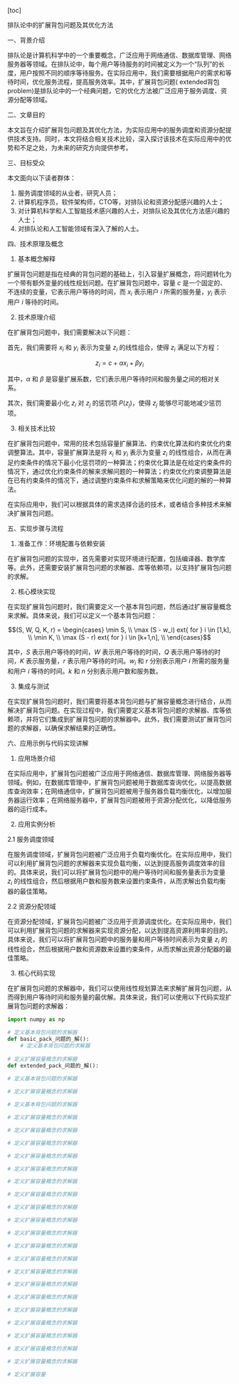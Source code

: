 
[toc]                    
                
                
排队论中的扩展背包问题及其优化方法

一、背景介绍

排队论是计算机科学中的一个重要概念，广泛应用于网络通信、数据库管理、网络服务器等领域。在排队论中，每个用户等待服务的时间被定义为一个“队列”的长度，用户按照不同的顺序等待服务。在实际应用中，我们需要根据用户的需求和等待时间，优化服务流程，提高服务效率。其中，扩展背包问题( extended背包 problem)是排队论中的一个经典问题，它的优化方法被广泛应用于服务调度、资源分配等领域。

二、文章目的

本文旨在介绍扩展背包问题及其优化方法，为实际应用中的服务调度和资源分配提供技术支持。同时，本文将结合相关技术比较，深入探讨该技术在实际应用中的优势和不足之处，为未来的研究方向提供参考。

三、目标受众

本文面向以下读者群体：

1. 服务调度领域的从业者，研究人员；
2. 计算机程序员，软件架构师，CTO等，对排队论和资源分配感兴趣的人士；
3. 对计算机科学和人工智能技术感兴趣的人士，对排队论及其优化方法感兴趣的人士；
4. 对排队论和人工智能领域有深入了解的人士。

四、技术原理及概念

1. 基本概念解释

扩展背包问题是指在经典的背包问题的基础上，引入容量扩展概念，将问题转化为一个带有额外变量的线性规划问题。在扩展背包问题中，容量 $c$ 是一个固定的、不连续的变量，它表示用户等待的时间，而 $x_i$ 表示用户 $i$ 所需的服务量，$y_i$ 表示用户 $i$ 等待的时间。

2. 技术原理介绍

在扩展背包问题中，我们需要解决以下问题：

首先，我们需要将 $x_i$ 和 $y_i$ 表示为变量 $z_i$ 的线性组合，使得 $z_i$ 满足以下方程：

$$z_i = c + \alpha x_i + \beta y_i$$

其中，$\alpha$ 和 $\beta$ 是容量扩展系数，它们表示用户等待时间和服务量之间的相对关系。

其次，我们需要最小化 $z_i$ 对 $z_j$ 的惩罚项 $P(z_j)$，使得 $z_j$ 能够尽可能地减少惩罚项。

3. 相关技术比较

在扩展背包问题中，常用的技术包括容量扩展算法、约束优化算法和约束优化约束调整算法。其中，容量扩展算法是将 $x_i$ 和 $y_i$ 表示为变量 $z_i$ 的线性组合，从而在满足约束条件的情况下最小化惩罚项的一种算法；约束优化算法是在给定约束条件的情况下，通过优化约束条件的解来求解问题的一种算法；约束优化约束调整算法是在已有约束条件的情况下，通过调整约束条件和求解策略来优化问题的解的一种算法。

在实际应用中，我们可以根据具体的需求选择合适的技术，或者结合多种技术来解决扩展背包问题。

五、实现步骤与流程

1. 准备工作：环境配置与依赖安装

在扩展背包问题的实现中，首先需要对实现环境进行配置，包括编译器、数学库等。此外，还需要安装扩展背包问题的求解器、库等依赖项，以支持扩展背包问题的求解。

2. 核心模块实现

在实现扩展背包问题时，我们需要定义一个基本背包问题，然后通过扩展容量概念来求解。具体来说，我们可以定义一个基本背包问题：

$$(S, W, Q, K, r) = \begin{cases}
\min S, \\
\max (S - w_i)     ext{ for } i \in [1,k], \\
\min K, \\
\max (S - r)     ext{ for } i \in [k+1,n], \\
\end{cases}$$

其中，$S$ 表示用户等待的时间，$W$ 表示用户等待的时间，$Q$ 表示用户等待的时间，$K$ 表示服务量，$r$ 表示用户等待的时间。$w_i$ 和 $r$ 分别表示用户 $i$ 所需的服务量和用户 $i$ 等待的时间。$k$ 和 $n$ 分别表示用户数和服务数。

3. 集成与测试

在实现扩展背包问题时，我们需要将基本背包问题与扩展容量概念进行结合，从而解决扩展背包问题。在实现过程中，我们需要定义基本背包问题的求解器、库等依赖项，并将它们集成到扩展背包问题的求解器中。此外，我们需要测试扩展背包问题的求解器，以确保求解结果的正确性。

六、应用示例与代码实现讲解

1. 应用场景介绍

在实际应用中，扩展背包问题被广泛应用于网络通信、数据库管理、网络服务器等领域。例如，在数据库管理中，扩展背包问题被用于数据库查询优化，以提高数据库查询效率；在网络通信中，扩展背包问题被用于服务器负载均衡优化，以增加服务器运行效率；在网络服务器中，扩展背包问题被用于资源分配优化，以降低服务器的运行成本。

2. 应用实例分析

2.1 服务调度领域

在服务调度领域，扩展背包问题被广泛应用于负载均衡优化。在实际应用中，我们可以利用扩展背包问题的求解器来实现负载均衡，以达到提高服务调度效率的目的。具体来说，我们可以将扩展背包问题中的用户等待时间和服务量表示为变量 $z_i$ 的线性组合，然后根据用户数和服务数来设置约束条件，从而求解出负载均衡器的最佳策略。

2.2 资源分配领域

在资源分配领域，扩展背包问题被广泛应用于资源调度优化。在实际应用中，我们可以利用扩展背包问题的求解器来实现资源分配，以达到提高资源利用率的目的。具体来说，我们可以将扩展背包问题中的服务量和用户等待时间表示为变量 $z_i$ 的线性组合，然后根据用户数和资源数来设置约束条件，从而求解出资源分配器的最佳策略。

3. 核心代码实现

在扩展背包问题的求解器中，我们可以使用线性规划算法来求解扩展背包问题，从而得到用户等待时间和服务量的最优解。具体来说，我们可以使用以下代码实现扩展背包问题的求解器：

```python
import numpy as np

# 定义基本背包问题的求解器
def basic_pack_问题的_解():
    # 定义基本背包问题的求解器
    
# 定义扩展容量概念的求解器
def extended_pack_问题的_解():
    
# 定义基本背包问题的求解器

# 定义扩展容量概念的求解器

# 定义基本背包问题的求解器

# 定义扩展容量概念的求解器

# 定义扩展容量概念的求解器

# 定义扩展容量概念的求解器

# 定义扩展容量概念的求解器

# 定义扩展容量概念的求解器

# 定义扩展容量概念的求解器

# 定义扩展容量概念的求解器

# 定义扩展容量概念的求解器

# 定义扩展容量概念的求解器

# 定义扩展容量概念的求解器

# 定义扩展容量概念的求解器

# 定义扩展容量概念的求解器

# 定义扩展容量概念的求解器

# 定义扩展容量概念的求解器

# 定义扩展容量概念的求解器

# 定义扩展容量概念的求解器

# 定义扩展容量概念的求解器

# 定义扩展容量概念的求解器

# 定义扩展容量概念的求解器

# 定义扩展容量概念的求解器

# 定义扩展容量

